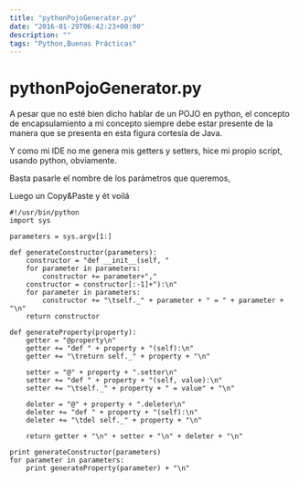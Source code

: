 ```yaml
---
title: "pythonPojoGenerator.py"
date: "2016-01-29T06:42:23+00:00"
description: ""
tags: "Python,Buenas Prácticas"
---
```

# pythonPojoGenerator.py

A pesar que no esté bien dicho hablar de un POJO en python, el concepto de encapsulamiento a mi concepto siempre debe estar presente de la manera que se presenta en esta figura cortesía de Java.

Y como mi IDE no me genera mis getters y setters, hice mi propio script, usando python, obviamente.

Basta pasarle el nombre de los parámetros que queremos,

Luego un Copy&Paste y ét voilá

```
#!/usr/bin/python
import sys

parameters = sys.argv[1:]

def generateConstructor(parameters):
    constructor = "def __init__(self, "
    for parameter in parameters:
        constructor += parameter+","
    constructor = constructor[:-1]+"):\n"
    for parameter in parameters:
        constructor += "\tself._" + parameter + " = " + parameter + "\n"
    return constructor

def generateProperty(property):
    getter = "@property\n"
    getter += "def " + property + "(self):\n"
    getter += "\treturn self._" + property + "\n"

    setter = "@" + property + ".setter\n"
    setter += "def " + property + "(self, value):\n"
    setter += "\tself._" + property + " = value" + "\n"

    deleter = "@" + property + ".deleter\n"
    deleter += "def " + property + "(self):\n"
    deleter += "\tdel self._" + property + "\n"

    return getter + "\n" + setter + "\n" + deleter + "\n"

print generateConstructor(parameters)
for parameter in parameters:
    print generateProperty(parameter) + "\n"
```

